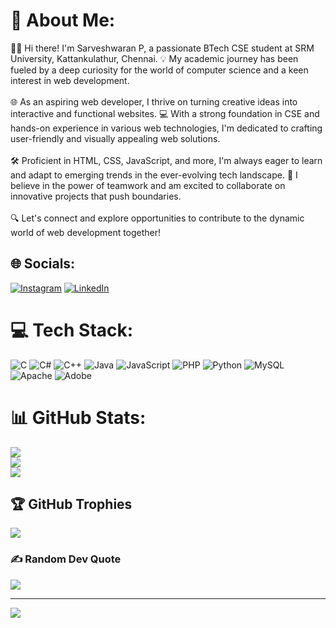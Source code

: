 # 💫 About Me:
👨‍🎓 Hi there! I'm Sarveshwaran P, a passionate BTech CSE student at SRM University, Kattankulathur, Chennai. 💡 My academic journey has been fueled by a deep curiosity for the world of computer science and a keen interest in web development.<br><br>🌐 As an aspiring web developer, I thrive on turning creative ideas into interactive and functional websites. 💻 With a strong foundation in CSE and hands-on experience in various web technologies, I'm dedicated to crafting user-friendly and visually appealing web solutions.<br><br>🛠️ Proficient in HTML, CSS, JavaScript, and more, I'm always eager to learn and adapt to emerging trends in the ever-evolving tech landscape. 🚀 I believe in the power of teamwork and am excited to collaborate on innovative projects that push boundaries.<br><br>🔍 Let's connect and explore opportunities to contribute to the dynamic world of web development together!


## 🌐 Socials:
[![Instagram](https://img.shields.io/badge/Instagram-%23E4405F.svg?logo=Instagram&logoColor=white)](https://instagram.com/p.sarveshwaran) [![LinkedIn](https://img.shields.io/badge/LinkedIn-%230077B5.svg?logo=linkedin&logoColor=white)](https://linkedin.com/in/p-sarveshwaran-sarveshwaran-16123329a) 

# 💻 Tech Stack:
![C](https://img.shields.io/badge/c-%2300599C.svg?style=for-the-badge&logo=c&logoColor=white) ![C#](https://img.shields.io/badge/c%23-%23239120.svg?style=for-the-badge&logo=c-sharp&logoColor=white) ![C++](https://img.shields.io/badge/c++-%2300599C.svg?style=for-the-badge&logo=c%2B%2B&logoColor=white) ![Java](https://img.shields.io/badge/java-%23ED8B00.svg?style=for-the-badge&logo=openjdk&logoColor=white) ![JavaScript](https://img.shields.io/badge/javascript-%23323330.svg?style=for-the-badge&logo=javascript&logoColor=%23F7DF1E) ![PHP](https://img.shields.io/badge/php-%23777BB4.svg?style=for-the-badge&logo=php&logoColor=white) ![Python](https://img.shields.io/badge/python-3670A0?style=for-the-badge&logo=python&logoColor=ffdd54) ![MySQL](https://img.shields.io/badge/mysql-%2300000f.svg?style=for-the-badge&logo=mysql&logoColor=white) ![Apache](https://img.shields.io/badge/apache-%23D42029.svg?style=for-the-badge&logo=apache&logoColor=white) ![Adobe](https://img.shields.io/badge/adobe-%23FF0000.svg?style=for-the-badge&logo=adobe&logoColor=white)
# 📊 GitHub Stats:
![](https://github-readme-stats.vercel.app/api?username=sarveshsrm&theme=dark&hide_border=false&include_all_commits=false&count_private=false)<br/>
![](https://github-readme-streak-stats.herokuapp.com/?user=sarveshsrm&theme=dark&hide_border=false)<br/>
![](https://github-readme-stats.vercel.app/api/top-langs/?username=sarveshsrm&theme=dark&hide_border=false&include_all_commits=false&count_private=false&layout=compact)

## 🏆 GitHub Trophies
![](https://github-profile-trophy.vercel.app/?username=sarveshsrm&theme=radical&no-frame=false&no-bg=true&margin-w=4)

### ✍️ Random Dev Quote
![](https://quotes-github-readme.vercel.app/api?type=horizontal&theme=dark)

---
[![](https://visitcount.itsvg.in/api?id=sarveshsrm&icon=0&color=0)](https://visitcount.itsvg.in)

<!-- Proudly created with GPRM ( https://gprm.itsvg.in ) -->
